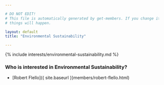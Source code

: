 ```yaml
---

# DO NOT EDIT!
# This file is automatically generated by get-members. If you change it, bad
# things will happen.

layout: default
title: "Environmental Sustainability"

---
```


{% include interests/environmental-sustainability.md %}

### Who is interested in Environmental Sustainability?


* [Robert Flello]({ site.baseurl }}members/robert-flello.html)
